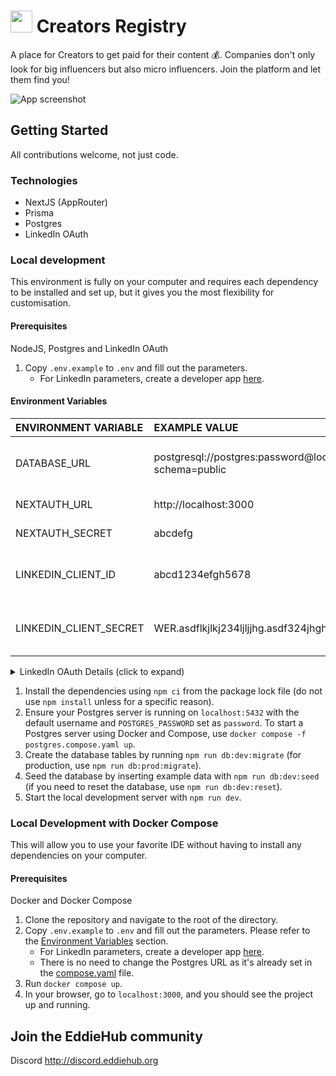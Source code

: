 # <img src="./public/logo.svg" width=35> Creators Registry

A place for Creators to get paid for their content 💰. Companies don't only look for big influencers but also micro influencers. Join the platform and let them find you!

![App screenshot](https://github.com/EddieHubCommunity/CreatorsRegistry/assets/624760/10efe758-a712-43a0-aa61-947ad26361af)

## Getting Started

All contributions welcome, not just code.

### Technologies

- NextJS (AppRouter)
- Prisma
- Postgres
- LinkedIn OAuth

### Local development

This environment is fully on your computer and requires each dependency to be installed and set up, but it gives you the most flexibility for customisation.

#### Prerequisites

NodeJS, Postgres and LinkedIn OAuth

1. Copy `.env.example` to `.env` and fill out the parameters.
   - For LinkedIn parameters, create a developer app [here](https://developer.linkedin.com).
  
#### Environment Variables

| ENVIRONMENT VARIABLE   | EXAMPLE VALUE                                                          | DESCRIPTION                                 |
| :--------------------- | :--------------------------------------------------------------------- | :------------------------------------------ |
| DATABASE_URL           | postgresql://postgres:password@localhost:5432/contentcreator?schema=public | Connection url to your Postgres database    |
| NEXTAUTH_URL           | http://localhost:3000                                                  | Url to your app                             |
| NEXTAUTH_SECRET        | abcdefg                                                                | Random string                               |
| LINKEDIN_CLIENT_ID     | abcd1234efgh5678                                                       | This is generated by the LinkedIn OAuth app |
| LINKEDIN_CLIENT_SECRET | WER.asdflkjlkj234ljljjhg.asdf324jhghjg==                               | This is generated by the LinkedIn OAuth app |

<details>
    <summary>LinkedIn OAuth Details (click to expand)</summary>
    Authorized redirect URLs for your app <code>http://localhost:3000/api/auth/callback/linkedin</code>
    <img alt="LinkedIn OAuth screenshot of settings" src="https://github.com/EddieHubCommunity/CreatorsRegistry/assets/624760/c61a50eb-363e-4dcb-b208-405e256f7238">
</details>

1. Install the dependencies using `npm ci` from the package lock file (do not use `npm install` unless for a specific reason).
2. Ensure your Postgres server is running on `localhost:5432` with the default username and `POSTGRES_PASSWORD` set as `password`. To start a Postgres server using Docker and Compose, use `docker compose -f postgres.compose.yaml up`.
3. Create the database tables by running `npm run db:dev:migrate` (for production, use `npm run db:prod:migrate`).
4. Seed the database by inserting example data with `npm run db:dev:seed` (if you need to reset the database, use `npm run db:dev:reset`).
5. Start the local development server with `npm run dev`.

### Local Development with Docker Compose

This will allow you to use your favorite IDE without having to install any dependencies on your computer.

#### Prerequisites

Docker and Docker Compose

1. Clone the repository and navigate to the root of the directory.
2. Copy `.env.example` to `.env` and fill out the parameters. Please refer to the [Environment Variables](#environment-variables) section.
   - For LinkedIn parameters, create a developer app [here](https://developer.linkedin.com).
   - There is no need to change the Postgres URL as it's already set in the [compose.yaml](compose.yaml) file.
3. Run `docker compose up`.
4. In your browser, go to `localhost:3000`, and you should see the project up and running.

## Join the EddieHub community
Discord http://discord.eddiehub.org
